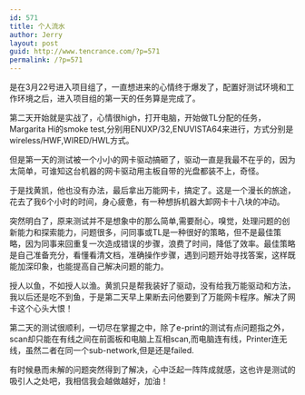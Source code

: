 ```yaml
---
id: 571
title: 个人流水
author: Jerry
layout: post
guid: http://www.tencrance.com/?p=571
permalink: /?p=571
---
```

是在3月22号进入项目组了，一直想进来的心情终于爆发了，配置好测试环境和工作环境之后，进入项目组的第一天的任务算是完成了。

第二天开始就是实战了，心情很high，打开电脑，开始做TL分配的任务， Margarita Hi的smoke test,分别用ENUXP/32,ENUVISTA64来进行，方式分别是wireless/HWF,WIRED/HWL方式。

但是第一天的测试被一个小小的网卡驱动搞砸了，驱动一直是我最不在乎的，因为太简单，可谁知这台机器的网卡驱动用主板自带的光盘都装不上，奇怪。

于是找黄凯，他也没有办法，最后拿出万能网卡，搞定了。这是一个漫长的旅途，花去了我6个小时的时间，身心疲惫，有一种想拆机器大卸网卡十八块的冲动。

突然明白了，原来测试并不是想象中的那么简单,需要耐心，嗅觉，处理问题的创新能力和探索能力，问题很多，问同事或TL是一种很好的策略，但不是最佳策略，因为同事来回重复一次造成错误的步骤，浪费了时间，降低了效率。最佳策略是自己准备充分，看懂看清文档，准确操作步骤，遇到问题开始寻找答案，这样既能加深印象，也能提高自己解决问题的能力。

授人以鱼，不如授人以渔。黄凯只是帮我装好了驱动，没有给我万能驱动和方法，我以后还是吃不到鱼，于是第二天早上果断去问他要到了万能网卡程序。解决了网卡这个心头大恨！

第二天的测试很顺利，一切尽在掌握之中，除了e-print的测试有点问题指之外，scan却只能在有线之间在前面板和电脑上互相scan,而电脑连有线，Printer连无线，虽然二者在同一个sub-network,但是还是failed.

有时候悬而未解的问题突然得到了解决，心中泛起一阵阵成就感，这也许是测试的吸引人之处吧，我相信我会越做越好，加油！
